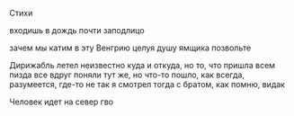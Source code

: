 Стихи 

входишь в дождь почти заподлицо 


зачем мы катим в эту Венгрию
целуя душу ямщика 
позвольте 


Дирижабль летел неизвестно куда 
и откуда, но то, что пришла всем пизда 
все вдруг поняли тут же, но что-то пошло,
как всегда, разумеется, где-то не так
я смотрел тогда с братом, как помню, видак 



Человек идет на север 
гво




